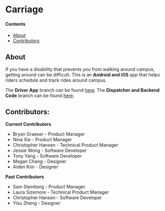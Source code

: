 # Carriage
 
#### Contents
  - [About](#about)
  - [Contributors](#contributors)
 
## About
If you have a disability that prevents you from walking around campus, getting around can be difficult. This is an **Android and iOS** app that helps riders schedule and track rides around campus. 
 
The **Driver App** branch can be found [here](https://github.com/cornell-dti/carriage-driver). The **Dispatcher and Backend Code** branch can be found [here](https://github.com/cornell-dti/carriage-web). 
 
## Contributors: 
**Current Contributors**
* Bryan Graeser - Product Manager
* Nina Xie - Product Manager
* Christopher Hansen - Technical Product Manager
* Jessie Wong - Software Developer
* Tony Yang - Software Developer
* Megan Chang - Designer
* Aiden Kim - Designer

**Past Contributors**
* Sam Steinberg - Product Manager
* Laura Sizemore - Technical Product Manager
* Christopher Hansen - Software Developer
* Yisu Zheng - Designer
